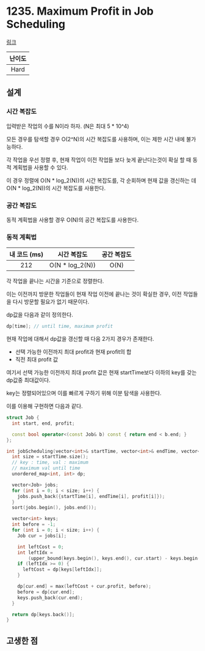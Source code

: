 # 1235. Maximum Profit in Job Scheduling

[링크](https://leetcode.com/problems/maximum-profit-in-job-scheduling/description/)

| 난이도 |
| :----: |
|  Hard  |

## 설계

### 시간 복잡도

입력받은 작업의 수를 N이라 하자. (N은 최대 5 \* 10^4)

모든 경우를 탐색할 경우 O(2^N)의 시간 복잡도를 사용하며, 이는 제한 시간 내에 불가능하다.

각 작업을 우선 정렬 후, 현재 작업이 이전 작업들 보다 늦게 끝난다는것이 확실 할 때 동적 계획법을 사용할 수 있다.

이 경우 정렬에 O(N \* log_2(N))의 시간 복잡도를, 각 순회하며 현재 값을 갱신하는 데 O(N \* log_2(N))의 시간 복잡도를 사용한다.

### 공간 복잡도

동적 계획법을 사용할 경우 O(N)의 공간 복잡도를 사용한다.

### 동적 계획법

| 내 코드 (ms) |   시간 복잡도    | 공간 복잡도 |
| :----------: | :--------------: | :---------: |
|     212      | O(N \* log_2(N)) |    O(N)     |

각 작업을 끝나는 시간을 기준으로 정렬한다.

이는 이전까지 방문한 작업들이 현재 작업 이전에 끝나는 것이 확실한 경우, 이전 작업들을 다시 방문할 필요가 없기 때문이다.

dp값을 다음과 같이 정의한다.

```cpp
dp[time]; // until time, maximum profit
```

현재 작업에 대해서 dp값을 갱신할 때 다음 2가지 경우가 존재한다.

- 선택 가능한 이전까지 최대 profit과 현재 profit의 합
- 직전 최대 profit 값

여기서 선택 가능한 이전까지 최대 profit 값은 현재 startTime보다 이하의 key를 갖는 dp값중 최대값이다.

key는 정렬되어있으며 이를 빠르게 구하기 위해 이분 탐색을 사용한다.

이를 이용해 구현하면 다음과 같다.

```cpp
struct Job {
  int start, end, profit;

  const bool operator<(const Job& b) const { return end < b.end; }
};

int jobScheduling(vector<int>& startTime, vector<int>& endTime, vector<int>& profit) {
  int size = startTime.size();
  // key : time, val : maximum
  // maximum val until time
  unordered_map<int, int> dp;

  vector<Job> jobs;
  for (int i = 0; i < size; i++) {
    jobs.push_back({startTime[i], endTime[i], profit[i]});
  }
  sort(jobs.begin(), jobs.end());

  vector<int> keys;
  int before = -1;
  for (int i = 0; i < size; i++) {
    Job cur = jobs[i];

    int leftCost = 0;
    int leftIdx =
        (upper_bound(keys.begin(), keys.end(), cur.start) - keys.begin()) - 1;
    if (leftIdx >= 0) {
      leftCost = dp[keys[leftIdx]];
    }

    dp[cur.end] = max(leftCost + cur.profit, before);
    before = dp[cur.end];
    keys.push_back(cur.end);
  }

  return dp[keys.back()];
}
```

## 고생한 점
